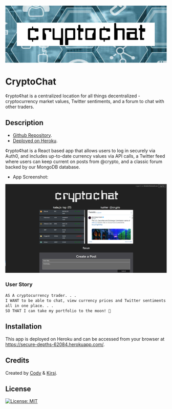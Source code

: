 ![header](readme-header.png)

# CryptoChat

&#162;rypto&#162;hat is a centralized location for all things decentralized - cryptocurrency market values, Twitter sentiments, and a forum to chat with other traders.

## Description 

* [Github Repository](https://github.com/kirsralk/Group1-Project3).
* [Deployed on Heroku](https://secure-depths-62084.herokuapp.com/).

&#162;rypto&#162;hat is a React based app that allows users to log in securely via Auth0, and includes up-to-date currency values via API calls, a Twitter feed where users can keep current on posts from @crypto, and a classic forum backed by our MongoDB database.

* App Screenshot:

![App Screenshot](screenshot.png)

### User Story

```
AS A cryptocurrency trader. . .
I WANT to be able to chat, view currency prices and Twitter sentiments all in one place. . .
SO THAT I can take my portfolio to the moon! 🚀
```

## Installation

This app is deployed on Heroku and can be accessed from your browser at https://secure-depths-62084.herokuapp.com/.

## Credits

Created by [Cody](https://github.com/CodyYuill) & [Kirsi](https://github.com/kirsralk/). 


## License

[![License: MIT](https://img.shields.io/badge/License-MIT-yellow.svg)](https://opensource.org/licenses/MIT)

